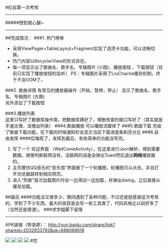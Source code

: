 #红岩第一次考核

----------


#####想到就心酸~

----------
##完成情况：
###1. 热门榜单
	
- 采用ViewPager+TableLayout+Fragment实现了选项卡功能，可以流畅切换。
- 热门内容以RecyclerView的形式存在。
- 每一项显示出了歌曲名、歌手名、专辑图片 (小图)、播放按钮 、下载按钮（目前只实现了播放按钮的监听）  PS：专辑图片采用了LruChache缓存机制，终于不会OOM了。  

###2. 歌曲详情
有常见的播放器操作（开始，暂停，停止）
显示了歌曲名、歌手名、专辑图片 (大图)  
另外添加了下载按钮  
 
###3.播放列表  
这里只写好了数据库操作类，把数据库建好了，增删改查的接口写好了（其实就是手速太慢，没撸出列表）
###4.歌曲播放
可以播放流媒体了
###5.歌曲下载
完成了歌曲下载功能，在下载的时候通知栏会显示当前下载进度条和百分比
###6.自由发挥
####后悔死了，发挥到最后，有些简单的功能没写完。
1. 写了一个 欢迎界面 （WellComeActivity），在这里进行Json解析，得到需要数据。顺便判断联网没有，没联网的话是会弹出Toast然后退出**网络**播放器的。
2. 主页模仿QQ音乐的“音乐馆”界面做了一个轮播图，轮播图可以点击，并且打开浏览器跳转到相应网页。
3. 进入“热歌”首次加载图片时会一边滑动一边加载，并弹出dialog，之后直接从缓存加载。


##最后
####功能没又做多少，期间遇到了各种问题，不过还是挺感谢这次考核的，学到了不少东西，最大的收获是会写一些工具类了，代码风格比以前好多了（当然还是很渣）。
###求学姐脚下留情

----------
APK链接（带录屏）： http://yun.baidu.com/share/link?shareid=2032833792&uk=688089618

![](http://i.imgur.com/ofbEzzW.jpg)
![](http://i.imgur.com/d3rL3IQ.jpg)
![](http://i.imgur.com/BY0etQy.jpg)
![](http://i.imgur.com/VHKx3dc.jpg)
#完
